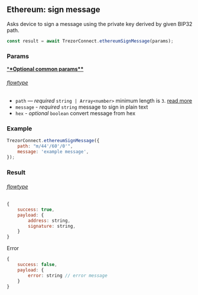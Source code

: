 ## Ethereum: sign message

Asks device to sign a message using the private key derived by given BIP32 path.

```javascript
const result = await TrezorConnect.ethereumSignMessage(params);
```

### Params

[\***\*Optional common params\*\***](commonParams.md)

###### [flowtype](../../src/js/types/params.js#L64-L67)

-   `path` — _required_ `string | Array<number>` minimum length is `3`. [read more](../path.md)
-   `message` - _required_ `string` message to sign in plain text
-   `hex` - _optional_ `boolean` convert message from hex

### Example

```javascript
TrezorConnect.ethereumSignMessage({
    path: "m/44'/60'/0'",
    message: 'example message',
});
```

### Result

###### [flowtype](../../src/js/types/response.js#L47-L50)

```javascript
{
    success: true,
    payload: {
        address: string,
        signature: string,
    }
}
```

Error

```javascript
{
    success: false,
    payload: {
        error: string // error message
    }
}
```
